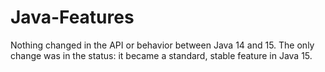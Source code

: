 # Java-Features
Nothing changed in the API or behavior between Java 14 and 15.
The only change was in the status: it became a standard, stable feature in Java 15.